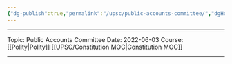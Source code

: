 ```yaml
---
{"dg-publish":true,"permalink":"/upsc/public-accounts-committee/","dgHomeLink":true,"dgPassFrontmatter":false}
---
```


----
Topic: Public Accounts Committee
Date: 2022-06-03
Course: [[Polity|Polity]] [[UPSC/Constitution MOC|Constitution MOC]] 

----



